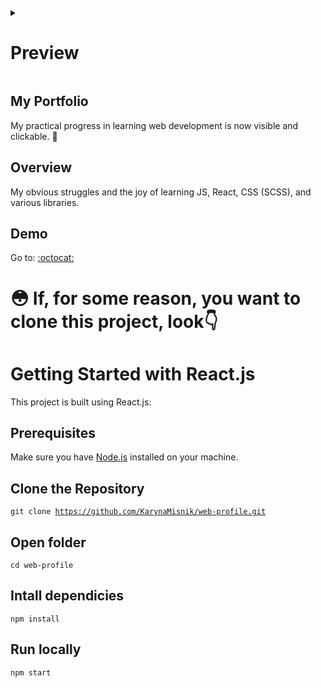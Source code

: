 
<details>
<summary><h1>Preview</h1></summary>

![web-portfolio-preview](https://github.com/KarynaMisnik/web-profile/assets/96831988/b838f775-8f1a-4112-a2df-18045210ad9a)

  
</details>

## My Portfolio

My practical progress in learning web development is now visible and clickable. 🙂

## Overview

My obvious struggles and the joy of learning JS, React, CSS (SCSS), and various libraries.

## Demo

Go to: <a href="https://karynamisnik.github.io/web-profile/">:octocat:</a>  

# 😳 If, for some reason, you want to clone this project, look👇

# Getting Started with React.js

This project is built using React.js:

## Prerequisites

Make sure you have [Node.js](https://nodejs.org/) installed on your machine.

## Clone the Repository

<code>git clone https://github.com/KarynaMisnik/web-profile.git</code>

## Open folder

<code>cd web-profile</code>

## Intall dependicies

<code>npm install</code>

## Run locally

<code>npm start</code>

